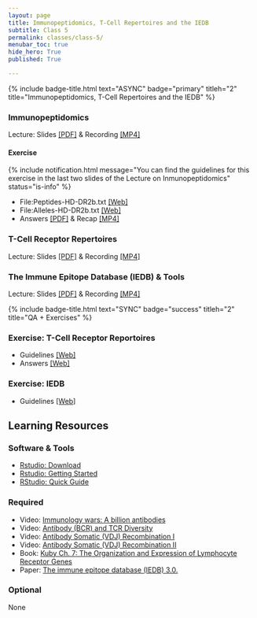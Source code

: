 ```yaml
---
layout: page
title: Immunopeptidomics, T-Cell Repertoires and the IEDB
subtitle: Class 5
permalink: classes/class-5/
menubar_toc: true
hide_hero: True
published: True

---
```


{% include badge-title.html text="ASYNC" badge="primary" titleh="2" title="Immunopeptidomics, T-Cell Repertoires and the IEDB" %}

### Immunopeptidomics

Lecture: Slides [[PDF]](http://www.cbs.dtu.dk/courses/27685.imm/presentations/Carol/Immunopeptidomics_2021.pdf) & Recording [[MP4]](http://www.cbs.dtu.dk/courses/27685.imm/recordings/22145_2021/Immunopeptidomics_CB.mp4)


#### Exercise

{% include notification.html message="You can find the guidelines for this exercise in the last two slides of the Lecture on Inmunopeptidomics" status="is-info" %}

- File:Peptides-HD-DR2b.txt [[Web]](https://teaching.healthtech.dtu.dk/22145/index.php/File:Peptides-HD-DR2b.txt) 
- File:Alleles-HD-DR2b.txt [[Web]](https://teaching.healthtech.dtu.dk/22145/index.php/File:Alleles-HD-DR2b.txt)
- Answers [[PDF]](http://www.cbs.dtu.dk/courses/27685.imm/presentations/Carol/Exercise_guidelines_answers.pdf) & Recap [[MP4]](http://www.cbs.dtu.dk/courses/27685.imm/recordings/22145_2021/Live_exercise_recap_immunopeptidomics_IEDB_CB_BR.mp4)

### T-Cell Receptor Repertoires

Lecture: Slides [[PDF]](http://www.cbs.dtu.dk/courses/27685.imm/presentations/Carol/20210108MV_Tcell_receptor_repertoires_updated.pdf) & Recording [[MP4]](http://www.cbs.dtu.dk/courses/27685.imm/recordings/22145_2021/20210108MV_Tcell_receptor_repertoires.mp4)

### The Immune Epitope Database (IEDB) & Tools

Lecture: Slides [[PDF]](http://www.cbs.dtu.dk/courses/27685.imm/presentations/Carol/2021_01_08_IEDB.pdf) & Recording [[MP4]](http://www.cbs.dtu.dk/courses/27685.imm/recordings/2021_01_08_IEDB_Presentation.mp4)


{% include badge-title.html text="SYNC" badge="success" titleh="2" title="QA + Exercises" %}

### Exercise: T-Cell Receptor Reportoires

- Guidelines [[Web]](https://teaching.healthtech.dtu.dk/22145/index.php/T-Cell_Receptor_Repertoires#Retrieve_and_Upload_Repertoire_data)
- Answers [[Web]](https://teaching.healthtech.dtu.dk/material/22145/ljess/repertoire_analysis.html)

### Exercise: IEDB

- Guidelines [[Web]](https://teaching.healthtech.dtu.dk/22145/index.php/IEDB)

## Learning Resources

### Software & Tools

- [Rstudio: Download](https://rstudio.com/products/rstudio/download/)
- [Rstudio: Getting Started](https://teaching.healthtech.dtu.dk/22145/index.php/Getting_started_with_RStudio_Cloud,_R_and_rmarkdown)
- [RStudio: Quick Guide](https://datascienceplus.com/introduction-to-rstudio/)

### Required

- Video: [Immunology wars: A billion antibodies](https://www.youtube.com/watch?v=Na-Zc-xWCLE)
- Video: [Antibody (BCR) and TCR Diversity](https://www.youtube.com/watch?v=JJmqt40Z3mM)
- Video: [Antibody Somatic (VDJ) Recombination I](https://www.youtube.com/watch?v=h9mqsllg1Cs)
- Video: [Antibody Somatic (VDJ) Recombination II](https://www.youtube.com/watch?v=_D2x-dhh6Pg)
- Book: [Kuby Ch. 7: The Organization and Expression of Lymphocyte Receptor Genes](https://cn.inside.dtu.dk/cnnet/filesharing/download/8df4dfc2-e023-43b8-a2cd-1a00e1e902bc)
- Paper: [The immune epitope database (IEDB) 3.0.](https://www.ncbi.nlm.nih.gov/pubmed/25300482)

### Optional

None
